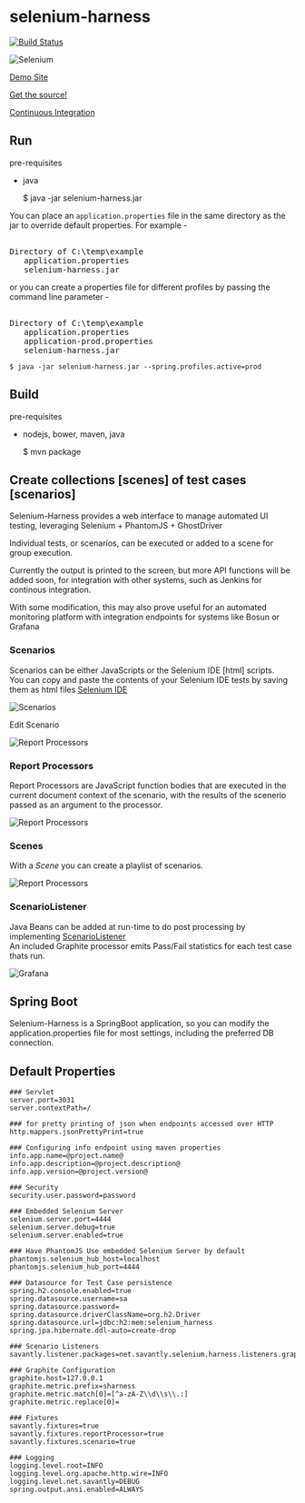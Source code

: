 # selenium-harness
[![Build Status](https://travis-ci.org/savantly-net/selenium-harness.svg?branch=master)](https://travis-ci.org/savantly-net/selenium-harness)

![Selenium](./src/main/resources/public/modules/core/img/brand/big-logo.png?raw=true)  

[Demo Site](https://selenium-harness.herokuapp.com/)  

[Get the source!](https://github.com/savantly-net/selenium-harness)  

[Continuous Integration](https://travis-ci.org/savantly-net/selenium-harness) 

## Run
pre-requisites
* java
	
	$ java -jar selenium-harness.jar
	
You can place an `application.properties` file in the same directory as the jar to override default properties.
For example -

<pre> 
Directory of C:\temp\example 
   application.properties 
   selenium-harness.jar 
</pre> 

or you can create a properties file for different profiles by passing the command line parameter -

<pre> 
Directory of C:\temp\example 
   application.properties 
   application-prod.properties 
   selenium-harness.jar 
</pre> 

    $ java -jar selenium-harness.jar --spring.profiles.active=prod


## Build  
pre-requisites
* nodejs, bower, maven, java

    $ mvn package

## Create collections [scenes] of test cases [scenarios]  

Selenium-Harness provides a web interface to manage automated UI testing, leveraging Selenium + PhantomJS + GhostDriver  

Individual tests, or scenarios, can be executed or added to a scene for group execution.  

Currently the output is printed to the screen, but more API functions will be added soon, for integration with other systems, such as Jenkins for continous integration.  

With some modification, this may also prove useful for an automated monitoring platform with integration endpoints for systems like Bosun or Grafana  

### Scenarios
Scenarios can be either JavaScripts or the Selenium IDE [html] scripts.  
You can copy and paste the contents of your Selenium IDE tests by saving them as html files 
[Selenium IDE](http://www.seleniumhq.org/docs/02_selenium_ide.jsp)

![Scenarios](./screenshots/scenarioList.PNG?raw=true)  

Edit Scenario  

![Report Processors](./screenshots/editScenario.PNG?raw=true)  

### Report Processors
Report Processors are JavaScript function bodies that are executed in the current document context of the scenario, with the results of the scenerio passed as an argument to the processor.

![Report Processors](./screenshots/editReportProcessor.PNG?raw=true)  

### Scenes
With a *Scene* you can create a playlist of scenarios.

![Report Processors](./screenshots/editScene.PNG?raw=true)  

### ScenarioListener  
Java Beans can be added at run-time to do post processing by implementing [ScenarioListener](./src/main/java/net/savantly/selenium/harness/modules/scenario/ScenarioListener.java)  
An included Graphite processor emits Pass/Fail statistics for each test case thats run.  

![Grafana](./screenshots/GraphiteIntegration.PNG?raw=true)  

## Spring Boot  
Selenium-Harness is a SpringBoot application, so you can modify the application.properties file for most settings, including the preferred DB connection.



## Default Properties 

	### Servlet
	server.port=3031
	server.contextPath=/
	
	### for pretty printing of json when endpoints accessed over HTTP
	http.mappers.jsonPrettyPrint=true
	
	### Configuring info endpoint using maven properties
	info.app.name=@project.name@
	info.app.description=@project.description@
	info.app.version=@project.version@
	
	### Security
	security.user.password=password
	
	### Embedded Selenium Server 
	selenium.server.port=4444
	selenium.server.debug=true
	selenium.server.enabled=true
	
	### Have PhantomJS Use embedded Selenium Server by default
	phantomjs.selenium_hub_host=localhost
	phantomjs.selenium_hub_port=4444
	
	### Datasource for Test Case persistence
	spring.h2.console.enabled=true
	spring.datasource.username=sa
	spring.datasource.password=
	spring.datasource.driverClassName=org.h2.Driver
	spring.datasource.url=jdbc:h2:mem:selenium_harness
	spring.jpa.hibernate.ddl-auto=create-drop
	
	### Scenario Listeners
	savantly.listener.packages=net.savantly.selenium.harness.listeners.graphite
	
	### Graphite Configuration
	graphite.host=127.0.0.1
	graphite.metric.prefix=sharness
	graphite.metric.match[0]=[^a-zA-Z\\d\\s\\.:]
	graphite.metric.replace[0]=
	
	### Fixtures
	savantly.fixtures=true
	savantly.fixtures.reportProcessor=true
	savantly.fixtures.scenario=true
	
	### Logging 
	logging.level.root=INFO
	logging.level.org.apache.http.wire=INFO
	logging.level.net.savantly=DEBUG
	spring.output.ansi.enabled=ALWAYS
		